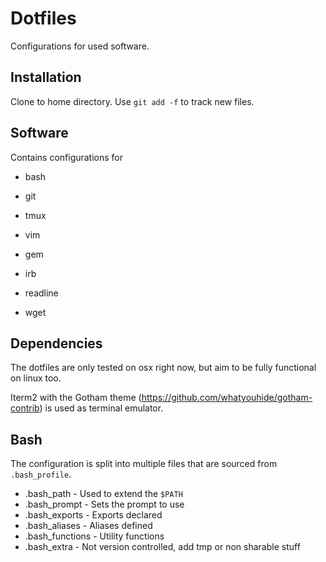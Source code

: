 # Dotfiles

Configurations for used software.

## Installation

Clone to home directory. Use `git add -f` to track new files.

## Software

Contains configurations for

* bash
* git
* tmux
* vim

* gem
* irb
* readline
* wget

## Dependencies

The dotfiles are only tested on osx right now, but aim to be fully functional
on linux too.

Iterm2 with the Gotham theme (https://github.com/whatyouhide/gotham-contrib)
is used as terminal emulator.

## Bash

The configuration is split into multiple files that are sourced from
`.bash_profile`.

* .bash_path - Used to extend the `$PATH`
* .bash_prompt - Sets the prompt to use
* .bash_exports - Exports declared
* .bash_aliases - Aliases defined
* .bash_functions - Utility functions
* .bash_extra - Not version controlled, add tmp or non sharable stuff
